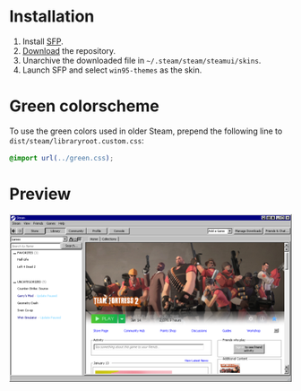 # Installation
1. Install [SFP](https://github.com/PhantomGamers/SFP).
2. [Download](https://github.com/ricewind012/win95-themes/archive/refs/heads/master.zip) the repository.
3. Unarchive the downloaded file in `~/.steam/steam/steamui/skins`.
4. Launch SFP and select `win95-themes` as the skin.

# Green colorscheme
To use the green colors used in older Steam, prepend the following line to `dist/steam/libraryroot.custom.css`:
```css
@import url(../green.css);
```

# Preview
![Main Window](../img/steam/main-window.png)
